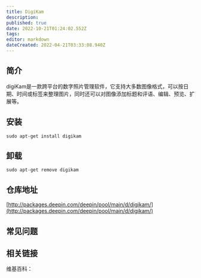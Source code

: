 ```yaml
---
title: DigiKam
description: 
published: true
date: 2022-10-21T01:24:02.552Z
tags: 
editor: markdown
dateCreated: 2022-04-21T03:33:08.940Z
---
```


## 简介

digiKam是一款跨平台的数字照片管理软件，它支持大多数图像格式，可以按日期、时间或标签来整理图片，同时还可以对图像添加标题和评语、编辑、预览、扩展等。

## 安装

`sudo apt-get install digikam`

## 卸载

`sudo apt-get remove digikam`

## 仓库地址

[http://packages.deepin.com/deepin/pool/main/d/digikam/](http://packages.deepin.com/deepin/pool/main/d/digikam/)

## 常见问题

## 相关链接

维基百科：
